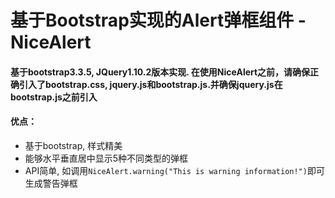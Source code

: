 # 基于Bootstrap实现的Alert弹框组件 - NiceAlert
#### 基于bootstrap3.3.5, JQuery1.10.2版本实现. 在使用NiceAlert之前，请确保正确引入了bootstrap.css, jquery.js和bootstrap.js.并确保jquery.js在bootstrap.js之前引入
#### 优点：
* 基于bootstrap, 样式精美
* 能够水平垂直居中显示5种不同类型的弹框
* API简单, 如调用`NiceAlert.warning("This is warning information!")`即可生成警告弹框
